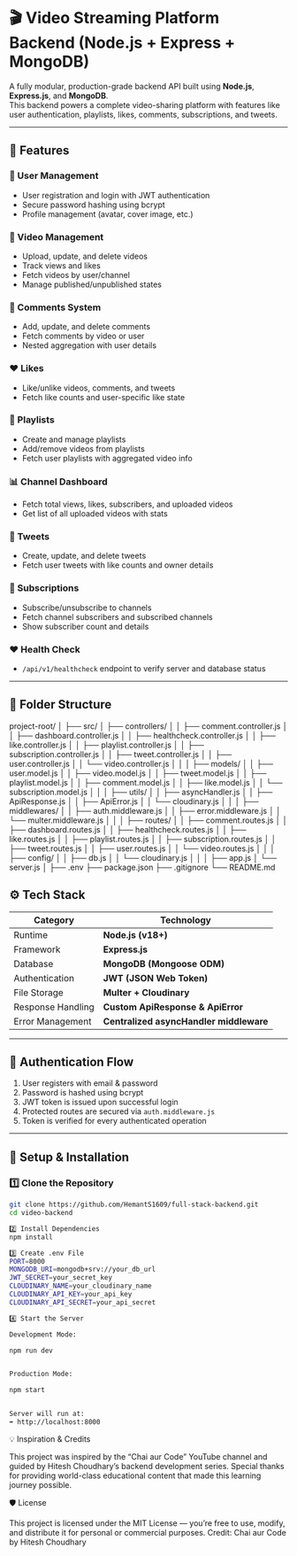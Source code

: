 # 🎬 Video Streaming Platform Backend (Node.js + Express + MongoDB)

A fully modular, production-grade backend API built using **Node.js**, **Express.js**, and **MongoDB**.  
This backend powers a complete video-sharing platform with features like user authentication, playlists, likes, comments, subscriptions, and tweets.

---

## 🚀 Features

### 🔐 User Management

- User registration and login with JWT authentication
- Secure password hashing using bcrypt
- Profile management (avatar, cover image, etc.)

### 🎥 Video Management

- Upload, update, and delete videos
- Track views and likes
- Fetch videos by user/channel
- Manage published/unpublished states

### 💬 Comments System

- Add, update, and delete comments
- Fetch comments by video or user
- Nested aggregation with user details

### ❤️ Likes

- Like/unlike videos, comments, and tweets
- Fetch like counts and user-specific like state

### 📜 Playlists

- Create and manage playlists
- Add/remove videos from playlists
- Fetch user playlists with aggregated video info

### 📊 Channel Dashboard

- Fetch total views, likes, subscribers, and uploaded videos
- Get list of all uploaded videos with stats

### 🧵 Tweets

- Create, update, and delete tweets
- Fetch user tweets with like counts and owner details

### 👥 Subscriptions

- Subscribe/unsubscribe to channels
- Fetch channel subscribers and subscribed channels
- Show subscriber count and details

### ❤️ Health Check

- `/api/v1/healthcheck` endpoint to verify server and database status

---

## 🧩 Folder Structure

project-root/
│
├── src/
│ ├── controllers/
│ │ ├── comment.controller.js
│ │ ├── dashboard.controller.js
│ │ ├── healthcheck.controller.js
│ │ ├── like.controller.js
│ │ ├── playlist.controller.js
│ │ ├── subscription.controller.js
│ │ ├── tweet.controller.js
│ │ ├── user.controller.js
│ │ └── video.controller.js
│ │
│ ├── models/
│ │ ├── user.model.js
│ │ ├── video.model.js
│ │ ├── tweet.model.js
│ │ ├── playlist.model.js
│ │ ├── comment.model.js
│ │ ├── like.model.js
│ │ └── subscription.model.js
│ │
│ ├── utils/
│ │ ├── asyncHandler.js
│ │ ├── ApiResponse.js
│ │ ├── ApiError.js
│ │ └── cloudinary.js
│ │
│ ├── middlewares/
│ │ ├── auth.middleware.js
│ │ ├── error.middleware.js
│ │ └── multer.middleware.js
│ │
│ ├── routes/
│ │ ├── comment.routes.js
│ │ ├── dashboard.routes.js
│ │ ├── healthcheck.routes.js
│ │ ├── like.routes.js
│ │ ├── playlist.routes.js
│ │ ├── subscription.routes.js
│ │ ├── tweet.routes.js
│ │ ├── user.routes.js
│ │ └── video.routes.js
│ │
│ ├── config/
│ │ ├── db.js
│ │ └── cloudinary.js
│ │
│ ├── app.js
│ └── server.js
│
├── .env
├── package.json
├── .gitignore
└── README.md

## ⚙️ Tech Stack

| Category          | Technology                              |
| ----------------- | --------------------------------------- |
| Runtime           | **Node.js (v18+)**                      |
| Framework         | **Express.js**                          |
| Database          | **MongoDB (Mongoose ODM)**              |
| Authentication    | **JWT (JSON Web Token)**                |
| File Storage      | **Multer + Cloudinary**                 |
| Response Handling | **Custom ApiResponse & ApiError**       |
| Error Management  | **Centralized asyncHandler middleware** |

---

## 🔐 Authentication Flow

1. User registers with email & password
2. Password is hashed using bcrypt
3. JWT token is issued upon successful login
4. Protected routes are secured via `auth.middleware.js`
5. Token is verified for every authenticated operation

---

## 🧰 Setup & Installation

### 1️⃣ Clone the Repository

```bash
git clone https://github.com/HemantS1609/full-stack-backend.git
cd video-backend

2️⃣ Install Dependencies
npm install

3️⃣ Create .env File
PORT=8000
MONGODB_URI=mongodb+srv://your_db_url
JWT_SECRET=your_secret_key
CLOUDINARY_NAME=your_cloudinary_name
CLOUDINARY_API_KEY=your_api_key
CLOUDINARY_API_SECRET=your_api_secret

4️⃣ Start the Server

Development Mode:

npm run dev


Production Mode:

npm start


Server will run at:
➡️ http://localhost:8000
```

💡 Inspiration & Credits

This project was inspired by the “Chai aur Code” YouTube channel and guided by Hitesh Choudhary’s backend development series.
Special thanks for providing world-class educational content that made this learning journey possible.

🛡️ License

This project is licensed under the MIT License — you’re free to use, modify, and distribute it for personal or commercial purposes.
Credit: Chai aur Code by Hitesh Choudhary
